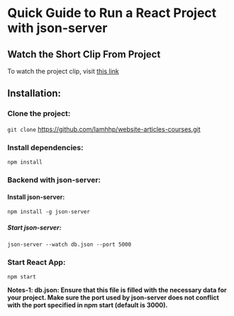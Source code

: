 # Quick Guide to Run a React Project with json-server

## Watch the Short Clip From Project

To watch the project clip, visit [this link](https://www.aparat.com/Software_hp)

## Installation:

### Clone the project:

`git clone` https://github.com/Iamhhp/website-articles-courses.git

### Install dependencies:

`npm install`

### Backend with json-server:

#### Install json-server:

`npm install -g json-server`

##### Start json-server:

`json-server --watch db.json --port 5000`

### Start React App:

`npm start`

**Notes-1: db.json: Ensure that this file is filled with the necessary data for your project. Make sure the port used by json-server does not conflict with the port specified in npm start (default is 3000).**
